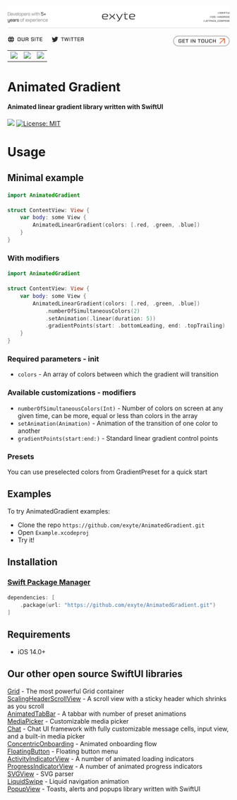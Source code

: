 <a href="https://exyte.com/"><picture><source media="(prefers-color-scheme: dark)" srcset="https://raw.githubusercontent.com/exyte/media/master/common/header-dark.png"><img src="https://raw.githubusercontent.com/exyte/media/master/common/header-light.png"></picture></a>

<a href="https://exyte.com/"><picture><source media="(prefers-color-scheme: dark)" srcset="https://raw.githubusercontent.com/exyte/media/master/common/our-site-dark.png" width="80" height="16"><img src="https://raw.githubusercontent.com/exyte/media/master/common/our-site-light.png" width="80" height="16"></picture></a>&nbsp;&nbsp;&nbsp;&nbsp;&nbsp;<a href="https://twitter.com/exyteHQ"><picture><source media="(prefers-color-scheme: dark)" srcset="https://raw.githubusercontent.com/exyte/media/master/common/twitter-dark.png" width="74" height="16"><img src="https://raw.githubusercontent.com/exyte/media/master/common/twitter-light.png" width="74" height="16">
</picture></a> <a href="https://exyte.com/contacts"><picture><source media="(prefers-color-scheme: dark)" srcset="https://raw.githubusercontent.com/exyte/media/master/common/get-in-touch-dark.png" width="128" height="24" align="right"><img src="https://raw.githubusercontent.com/exyte/media/master/common/get-in-touch-light.png" width="128" height="24" align="right"></picture></a>

<table>
    <tbody>
        <tr>
            <td>
                <img src="https://github.com/exyte/AnimatedGradient/assets/9447630/26ed4ef5-db1a-44e4-a0ad-fdaf1771a9fc" />
            </td>
            <td>
                <img src="https://github.com/exyte/AnimatedGradient/assets/9447630/161eee68-f8df-4066-ab45-8b6342d5c343" />
            </td>
            <td>
                <img src="https://github.com/exyte/AnimatedGradient/assets/9447630/345814e0-ea6a-4df0-982d-161dcc510df1" />
            </td>
        </tr>
    </tbody>
</table>

<p><h1 align="left">Animated Gradient</h1></p>

<p><h4>Animated linear gradient library written with SwiftUI</h4></p>


![](https://img.shields.io/github/v/tag/exyte/AnimatedGradient?label=Version)
[![License: MIT](https://img.shields.io/badge/License-MIT-black.svg)](https://opensource.org/licenses/MIT)

# Usage

## Minimal example

```swift
import AnimatedGradient

struct ContentView: View {
    var body: some View {
        AnimatedLinearGradient(colors: [.red, .green, .blue])
    }
}
```

### With modifiers

```swift
import AnimatedGradient

struct ContentView: View {
    var body: some View {
        AnimatedLinearGradient(colors: [.red, .green, .blue])
            .numberOfSimultaneousColors(2)
            .setAnimation(.linear(duration: 5))
            .gradientPoints(start: .bottomLeading, end: .topTrailing)
    }
}
```

### Required parameters - init 
- `colors` - An array of colors between which the gradient will transition

### Available customizations - modifiers

- `numberOfSimultaneousColors(Int)` - Number of colors on screen at any given time, can be more, equal or less than colors in the array  
- `setAnimation(Animation)` - Animation of the transition of one color to another    
- `gradientPoints(start:end:)` - Standard linear gradient control points  

### Presets
You can use preselected colors from GradientPreset for a quick start

## Examples

To try AnimatedGradient examples:
- Clone the repo `https://github.com/exyte/AnimatedGradient.git`
- Open `Example.xcodeproj`
- Try it!

## Installation

### [Swift Package Manager](https://swift.org/package-manager/)

```swift
dependencies: [
    .package(url: "https://github.com/exyte/AnimatedGradient.git")
]
```

## Requirements

* iOS 14.0+ 

## Our other open source SwiftUI libraries
[Grid](https://github.com/exyte/Grid) - The most powerful Grid container    
[ScalingHeaderScrollView](https://github.com/exyte/ScalingHeaderScrollView) - A scroll view with a sticky header which shrinks as you scroll  
[AnimatedTabBar](https://github.com/exyte/AnimatedTabBar) - A tabbar with number of preset animations         
[MediaPicker](https://github.com/exyte/mediapicker) - Customizable media picker     
[Chat](https://github.com/exyte/chat) - Chat UI framework with fully customizable message cells, input view, and a built-in media picker      
[ConcentricOnboarding](https://github.com/exyte/ConcentricOnboarding) - Animated onboarding flow    
[FloatingButton](https://github.com/exyte/FloatingButton) - Floating button menu    
[ActivityIndicatorView](https://github.com/exyte/ActivityIndicatorView) - A number of animated loading indicators    
[ProgressIndicatorView](https://github.com/exyte/ProgressIndicatorView) - A number of animated progress indicators    
[SVGView](https://github.com/exyte/SVGView) - SVG parser    
[LiquidSwipe](https://github.com/exyte/LiquidSwipe) - Liquid navigation animation    
[PopupView](https://github.com/exyte/PopupView) - Toasts, alerts and popups library written with SwiftUI    
